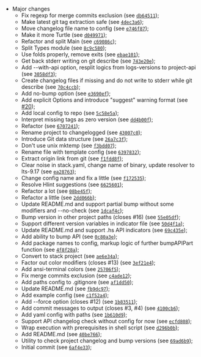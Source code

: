 * Major changes
  - Fix regexp for merge commits exclusion (see [`db64511`](https://github.com/GetShopTV/changelogged/commit/db64511));
  - Make latest git tag extraction safe (see [`4dec3a6`](https://github.com/GetShopTV/changelogged/commit/4dec3a6));
  - Move changelog file name to config (see [`e746f87`](https://github.com/GetShopTV/changelogged/commit/e746f87));
  - Make it more Turtle (see [`d049971`](https://github.com/GetShopTV/changelogged/commit/d049971));
  - Refactor and split Main (see [`c69086c`](https://github.com/GetShopTV/changelogged/commit/c69086c));
  - Split Types module (see [`8c9c580`](https://github.com/GetShopTV/changelogged/commit/8c9c580));
  - Use folds properly, remove exits (see [`ebae101`](https://github.com/GetShopTV/changelogged/commit/ebae101));
  - Get back stderr writing on git describe (see [`743e20e`](https://github.com/GetShopTV/changelogged/commit/743e20e));
  - Add --with-api option, resplit logics from logs-versions to project-api (see [`3058df3`](https://github.com/GetShopTV/changelogged/commit/3058df3));
  - Create changelog files if missing and do not write to stderr while git describe (see [`70c4ccb`](https://github.com/GetShopTV/changelogged/commit/70c4ccb));
  - Add no-bump option (see [`e3690ef`](https://github.com/GetShopTV/changelogged/commit/e3690ef));
  - Add explicit Options and introduce "suggest" warning format (see [#20](https://github.com/GetShopTV/choo-choo/pull/20));
  - Add local config to repo (see [`5c58e5a`](https://github.com/GetShopTV/choo-choo/commit/5c58e5a));
  - Interpret missing tags as zero version (see [`dd4b00f`](https://github.com/GetShopTV/choo-choo/commit/dd4b00f));
  - Refactor (see [`6707241`](https://github.com/GetShopTV/choo-choo/commit/6707241));
  - Rename project to changelogged (see [`43007c0`](https://github.com/GetShopTV/choo-choo/commit/43007c0));
  - Introduce Git data structure (see [`26a7c3f`](https://github.com/GetShopTV/choo-choo/commit/26a7c3f));
  - Don't use unix mktemp (see [`f3bdd07`](https://github.com/GetShopTV/choo-choo/commit/f3bdd07));
  - Rename file with template config (see [`6397832`](https://github.com/GetShopTV/choo-choo/commit/6397832));
  - Extract origin link from git (see [`f1fdd8f`](https://github.com/GetShopTV/choo-choo/commit/f1fdd8f));
  - Clear noise in stack.yaml, change name of binary, update resolver to lts-9.17 (see [`ea28763`](https://github.com/GetShopTV/choo-choo/commit/ea28763));
  - Change config name and fix a little (see [`f172535`](https://github.com/GetShopTV/choo-choo/commit/f172535));
  - Resolve Hlint suggestions (see [`6625601`](https://github.com/GetShopTV/choo-choo/commit/6625601));
  - Refactor a lot (see [`08be45f`](https://github.com/GetShopTV/choo-choo/commit/08be45f));
  - Refactor a little (see [`2dd066b`](https://github.com/GetShopTV/choo-choo/commit/2dd066b));
  - Update README.md and support partial bump without some modifiers and --no-check (see [`1dcaf4c`](https://github.com/GetShopTV/choo-choo/commit/1dcaf4c));
  - Bump version in other project paths (closes #16) (see [`55e05df`](https://github.com/GetShopTV/choo-choo/commit/55e05df));
  - Support different version variables in indicator file (see [`50d4f1a`](https://github.com/GetShopTV/choo-choo/commit/50d4f1a));
  - Update README.md and support .hs API indicators (see [`69c435e`](https://github.com/GetShopTV/choo-choo/commit/69c435e));
  - Add ability to bump API (see [`0c80a3e`](https://github.com/GetShopTV/choo-choo/commit/0c80a3e));
  - Add package names to config, markup logic of further bumpAPIPart function (see [`4f8f28a`](https://github.com/GetShopTV/choo-choo/commit/4f8f28a));
  - Convert to stack project (see [`ae6e34a`](https://github.com/GetShopTV/choo-choo/commit/ae6e34a));
  - Factor out color modifiers (closes #13) (see [`3ef21e4`](https://github.com/GetShopTV/choo-choo/commit/3ef21e4));
  - Add ansi-terminal colors (see [`25706f5`](https://github.com/GetShopTV/choo-choo/commit/25706f5));
  - Fix merge commits exclusion (see [`c4ade12`](https://github.com/GetShopTV/choo-choo/commit/c4ade12));
  - Add paths config to .gitignore (see [`af1dd50`](https://github.com/GetShopTV/choo-choo/commit/af1dd50));
  - Update README.md (see [`fb9dc97`](https://github.com/GetShopTV/choo-choo/commit/fb9dc97));
  - Add example config (see [`c1f52a4`](https://github.com/GetShopTV/choo-choo/commit/c1f52a4));
  - Add --force option (closes #12) (see [`1b83511`](https://github.com/GetShopTV/choo-choo/commit/1b83511));
  - Add commit messages to output (closes #3, #4) (see [`4100cb6`](https://github.com/GetShopTV/choo-choo/commit/4100cb6));
  - Add yaml config with paths (see [`1b610d9`](https://github.com/GetShopTV/choo-choo/commit/1b610d9));
  - Support API changelog check without config for now (see [`ecfd808`](https://github.com/GetShopTV/choo-choo/commit/ecfd808));
  - Wrap execution with prerequisites in shell script (see [`d296b0b`](https://github.com/GetShopTV/choo-choo/commit/d296b0b));
  - Add README.md (see [`40be766`](https://github.com/GetShopTV/choo-choo/commit/40be766));
  - Utility to check project changelog and bump versions (see [`69ad6b9`](https://github.com/GetShopTV/choo-choo/commit/69ad6b9));
  - Initial commit (see [`6af4e33`](https://github.com/GetShopTV/choo-choo/commit/6af4e33));
